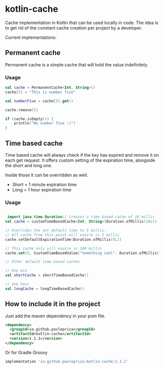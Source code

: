 # kotlin-cache

Cache implementation in Kotlin that can be used locally in code.
The idea is to get rid of the constant cache creation per project by a developer.

Current implementations:

## Permanent cache
Permanent cache is a simple cache that will hold the value indefinitely.

### Usage
```kotlin
val cache = PermanentCache<Int, String>()
cache[5] = "This is number five"

val numberFive = cache[5].get()

cache.remove(5)

if (cache.isEmpty()) {
    println("No number five :(")
}
```

## Time based cache
Time based cache will always check if the key has expired and remove it on each
get request. It offers custom setting of the expiration time, alongside the short and long one.

Inside those it can be overridden as well.
- Short = 1 minute expiration time
- Long = 1 hour expiration time

### Usage

```kotlin

 import java.time.Duration// Creates a time based cache of 10 millis
val cache = customTimeBasedCache<Int, String>(Duration.ofMillis(10L))

// Overrides the set default time to 5 millis.
// All cache from this point will expire in 5 millis
cache.setDefaultExpirationTime(Duration.ofMillis(5L))

// This cache only will expire in 100 millis
cache.set(5, CustomTimeBasedValue("Something cool", Duration.ofMillis(100L)))

// Other default time based caches

// One min
val shortCache = shortTimeBasedCache()

// One hour
val longCache = longTimeBasedCache()
```

## How to include it in the project

Just add the maven dependency in your pom file.

```xml
<dependency>
  <groupId>io.github.pavleprica</groupId>
  <artifactId>kotlin-cache</artifactId>
  <version>1.1.1</version>
</dependency>
```

Or for Gradle Groovy

```groovy
implementation 'io.github.pavleprica:kotlin-cache:1.1.1'
```